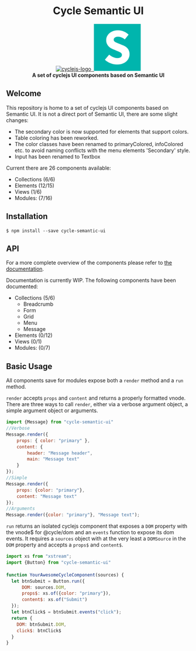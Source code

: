 <h1 align="center">Cycle Semantic UI</h1>

<div align="center">
  <a href="https://github.com/cyclejs/cyclejs/">
  <img alt="cyclejs-logo" src="https://raw.githubusercontent.com/cyclejs/cyclejs/master/logo.png" width="128">
  </a>
  <a href="https://github.com/Semantic-Org/Semantic-UI">
  <img alt="semantic-ui-log" src="https://github.com/Semantic-Org/Semantic-UI/raw/master/logo.png" width="128">
  </a>
</div>
<div align="center">
  <strong>A set of cyclejs UI components based on Semantic UI</strong>
</div>

## Welcome

This repository is home to a set of cyclejs UI components based on Semantic UI.
It is not a direct port of Semantic UI, there are some slight changes:
  * The secondary color is now supported for elements that support colors.
  * Table coloring has been reworked.
  * The color classes have been renamed to primaryColored, infoColored etc. to avoid naming conflicts with the menu elements 'Secondary' style.
  * Input has been renamed to Textbox

Current there are 26 components available:

 * Collections (6/6)
 * Elements (12/15) 
 * Views (1/6)
 * Modules: (7/16)

## Installation

```
$ npm install --save cycle-semantic-ui
```

## API

For a more complete overview of the components please refer to [the documentation](https://steelfish.github.io/cycle-semantic-ui/). 

Documentation is currently WIP. The following components have been documented:
 
 * Collections (5/6)
   * Breadcrumb
   * Form
   * Grid
   * Menu
   * Message
 * Elements (0/12)
 * Views (0/1)
 * Modules: (0/7)

## Basic Usage

All components save for modules expose both a `render` method and a `run` method. 

`render` accepts `props` and `content` and returns a properly formatted vnode. There are three ways to call `render`, either via a verbose argument object, a simple argument object or arguments.

```javascript
import {Message} from "cycle-semantic-ui"
//Verbose
Message.render({
	props: { color: "primary" },
    content: {
    	header: "Message header",
    	main: "Message text"
    }
});
//Simple
Message.render({
	props: {color: "primary"},
    content: "Message text"
});
//Arguments
Message.render({color: "primary"}, "Message text");
```

`run` returns an isolated cyclejs component that exposes a `DOM` property with the vnode$ for @cycle/dom and an `events` function to expose its dom events. It requires a `sources` object with at the very least a `DOMSource` in the `DOM` property and accepts a `props$` and `content$`.

```javascript
import xs from "xstream";
import {Button} from "cycle-semantic-ui"

function YourAwesomeCycleComponent(sources) {
  let btnSubmit = Button.run({
      DOM: sources.DOM,
      props$: xs.of({color: "primary"}),
      content$: xs.of("Submit")
  });
  let btnClick$ = btnSubmit.events("click");
  return {
  	DOM: btnSubmit.DOM,
    click$: btnClick$
  }
}
```
